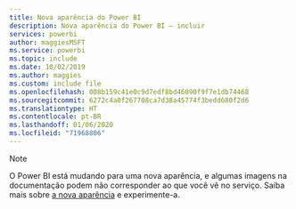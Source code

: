 ```yaml
---
title: Nova aparência do Power BI
description: Nova aparência do Power BI – incluir
services: powerbi
author: maggiesMSFT
ms.service: powerbi
ms.topic: include
ms.date: 10/02/2019
ms.author: maggies
ms.custom: include file
ms.openlocfilehash: 008b159c41e0c9d7edf8bd46090f9f7e1db74468
ms.sourcegitcommit: 6272c4a0f267708ca7d38a45774f3bedd680f2d6
ms.translationtype: HT
ms.contentlocale: pt-BR
ms.lasthandoff: 01/06/2020
ms.locfileid: "71968806"
---
```

> [!NOTE]
> O Power BI está mudando para uma nova aparência, e algumas imagens na documentação podem não corresponder ao que você vê no serviço. Saiba mais sobre [a nova aparência](../service-new-look.md) e experimente-a.
